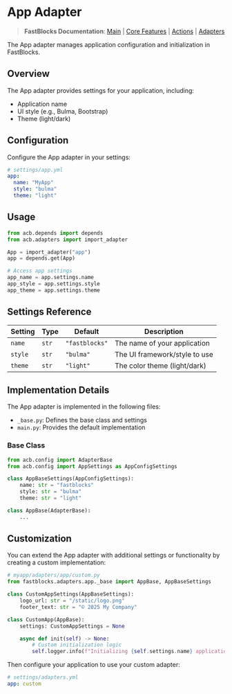 # App Adapter

> **FastBlocks Documentation**: [Main](../../../README.md) | [Core Features](../../README.md) | [Actions](../../actions/README.md) | [Adapters](../README.md)

The App adapter manages application configuration and initialization in FastBlocks.

## Overview

The App adapter provides settings for your application, including:

- Application name
- UI style (e.g., Bulma, Bootstrap)
- Theme (light/dark)

## Configuration

Configure the App adapter in your settings:

```yaml
# settings/app.yml
app:
  name: "MyApp"
  style: "bulma"
  theme: "light"
```

## Usage

```python
from acb.depends import depends
from acb.adapters import import_adapter

App = import_adapter("app")
app = depends.get(App)

# Access app settings
app_name = app.settings.name
app_style = app.settings.style
app_theme = app.settings.theme
```

## Settings Reference

| Setting | Type | Default | Description |
|---------|------|---------|-------------|
| `name` | `str` | `"fastblocks"` | The name of your application |
| `style` | `str` | `"bulma"` | The UI framework/style to use |
| `theme` | `str` | `"light"` | The color theme (light/dark) |

## Implementation Details

The App adapter is implemented in the following files:

- `_base.py`: Defines the base class and settings
- `main.py`: Provides the default implementation

### Base Class

```python
from acb.config import AdapterBase
from acb.config import AppSettings as AppConfigSettings

class AppBaseSettings(AppConfigSettings):
    name: str = "fastblocks"
    style: str = "bulma"
    theme: str = "light"

class AppBase(AdapterBase):
    ...
```

## Customization

You can extend the App adapter with additional settings or functionality by creating a custom implementation:

```python
# myapp/adapters/app/custom.py
from fastblocks.adapters.app._base import AppBase, AppBaseSettings

class CustomAppSettings(AppBaseSettings):
    logo_url: str = "/static/logo.png"
    footer_text: str = "© 2025 My Company"

class CustomApp(AppBase):
    settings: CustomAppSettings = None

    async def init(self) -> None:
        # Custom initialization logic
        self.logger.info(f"Initializing {self.settings.name} application")
```

Then configure your application to use your custom adapter:

```yaml
# settings/adapters.yml
app: custom
```
